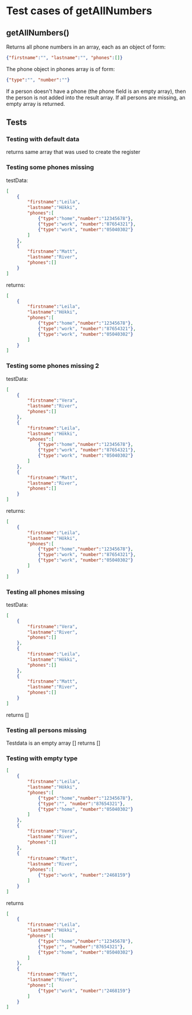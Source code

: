 # Test cases of getAllNumbers

## **getAllNumbers()**
Returns all phone numbers in an array, each as an object of form:

```json
{"firstname":"", "lastname":"", "phones":[]}
```

The phone object in phones array is of form:

```json
{"type":"", "number":""}
```

If a person doesn't have a phone (the phone field is an empty array), then the person is not added into the result array. If all persons are missing, an empty array is returned.

## Tests

### Testing with default data

returns same array that was used to create the register

### Testing some phones missing

testData:
```json
[
    {
        "firstname":"Leila",
        "lastname":"Hökki",
        "phones":[
            {"type":"home","number":"12345678"},
            {"type":"work", "number":"87654321"},
            {"type":"work", "number":"05040302"}
        ]
    },
    {
        "firstname":"Matt",
        "lastname":"River",
        "phones":[]
    }
]
```

returns:
```json
[
    {
        "firstname":"Leila",
        "lastname":"Hökki",
        "phones":[
            {"type":"home","number":"12345678"},
            {"type":"work", "number":"87654321"},
            {"type":"work", "number":"05040302"}
        ]
    }
]
```

### Testing some phones missing 2

testData:
```json
[
    {
        "firstname":"Vera",
        "lastname":"River",
        "phones":[]
    },
    {
        "firstname":"Leila",
        "lastname":"Hökki",
        "phones":[
            {"type":"home","number":"12345678"},
            {"type":"work", "number":"87654321"},
            {"type":"work", "number":"05040302"}
        ]
    },
    {
        "firstname":"Matt",
        "lastname":"River",
        "phones":[]
    }
]
```

returns:
```json
[
    {
        "firstname":"Leila",
        "lastname":"Hökki",
        "phones":[
            {"type":"home","number":"12345678"},
            {"type":"work", "number":"87654321"},
            {"type":"work", "number":"05040302"}
        ]
    }
]
```

### Testing all phones missing

testData:
```json
[
    {
        "firstname":"Vera",
        "lastname":"River",
        "phones":[]
    },
    {
        "firstname":"Leila",
        "lastname":"Hökki",
        "phones":[]
    },
    {
        "firstname":"Matt",
        "lastname":"River",
        "phones":[]
    }
]
```

returns []

### Testing all persons missing

Testdata is an empty array []
returns []

### Testing with empty type

```json
[
    {
        "firstname":"Leila",
        "lastname":"Hökki",
        "phones":[
            {"type":"home","number":"12345678"},
            {"type":"", "number":"87654321"},
            {"type":"home", "number":"05040302"}
        ]
    },
    {
        "firstname":"Vera",
        "lastname":"River",
        "phones":[]
    },
    {
        "firstname":"Matt",
        "lastname":"River",
        "phones":[
            {"type":"work", "number":"2468159"}
        ]
    }
]
```

returns 
```json
[
    {
        "firstname":"Leila",
        "lastname":"Hökki",
        "phones":[
            {"type":"home","number":"12345678"},
            {"type":"", "number":"87654321"},
            {"type":"home", "number":"05040302"}
        ]
    },
    {
        "firstname":"Matt",
        "lastname":"River",
        "phones":[
            {"type":"work", "number":"2468159"}
        ]
    }
]
```